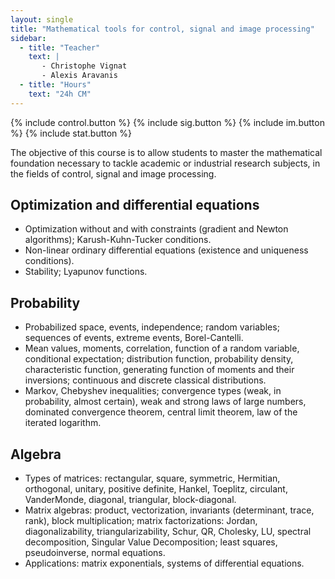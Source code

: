 ```yaml
---
layout: single
title: "Mathematical tools for control, signal and image processing"
sidebar:
  - title: "Teacher"
    text: |
       - Christophe Vignat
       - Alexis Aravanis
  - title: "Hours"
    text: "24h CM"
---
```


{% include control.button %} {% include sig.button %} {% include im.button %} {% include stat.button %}

The objective of this course is to allow students to master the mathematical
foundation necessary to tackle academic or industrial research subjects, in the
fields of control, signal and image processing.

## Optimization and differential equations

- Optimization without and with constraints (gradient and Newton algorithms); Karush-Kuhn-Tucker conditions.
- Non-linear ordinary differential equations (existence and uniqueness conditions).
- Stability; Lyapunov functions.

## Probability

- Probabilized space, events, independence; random variables; sequences of events, extreme events, Borel-Cantelli.
- Mean values, moments, correlation, function of a random variable, conditional expectation; distribution function, probability density, characteristic function, generating function of moments and their inversions; continuous and discrete classical distributions.
- Markov, Chebyshev inequalities; convergence types (weak, in probability, almost certain), weak and strong laws of large numbers, dominated convergence theorem, central limit theorem, law of the iterated logarithm.

## Algebra
- Types of matrices: rectangular, square, symmetric, Hermitian, orthogonal, unitary, positive definite, Hankel, Toeplitz, circulant, VanderMonde, diagonal, triangular, block-diagonal.
- Matrix algebras: product, vectorization, invariants (determinant, trace, rank), block multiplication; matrix factorizations: Jordan, diagonalizability, triangularizability, Schur, QR, Cholesky, LU, spectral decomposition, Singular Value Decomposition; least squares, pseudoinverse, normal equations.
- Applications: matrix exponentials, systems of differential equations.
